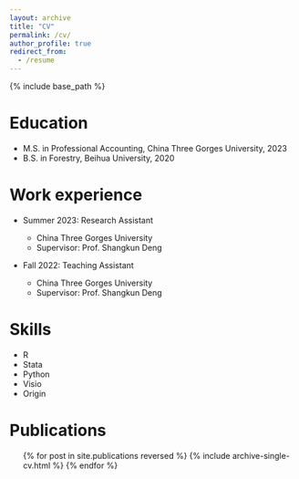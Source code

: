 ```yaml
---
layout: archive
title: "CV"
permalink: /cv/
author_profile: true
redirect_from:
  - /resume
---
```


{% include base_path %}

Education
======
* M.S. in Professional Accounting, China Three Gorges University, 2023
* B.S. in Forestry, Beihua University, 2020

Work experience
======
* Summer 2023: Research Assistant
  * China Three Gorges University
  * Supervisor: Prof. Shangkun Deng

* Fall 2022: Teaching Assistant
  * China Three Gorges University
  * Supervisor: Prof. Shangkun Deng

Skills
======
* R
* Stata
* Python
* Visio
* Origin

Publications
======
  <ul>{% for post in site.publications reversed %}
    {% include archive-single-cv.html %}
  {% endfor %}</ul>
  
